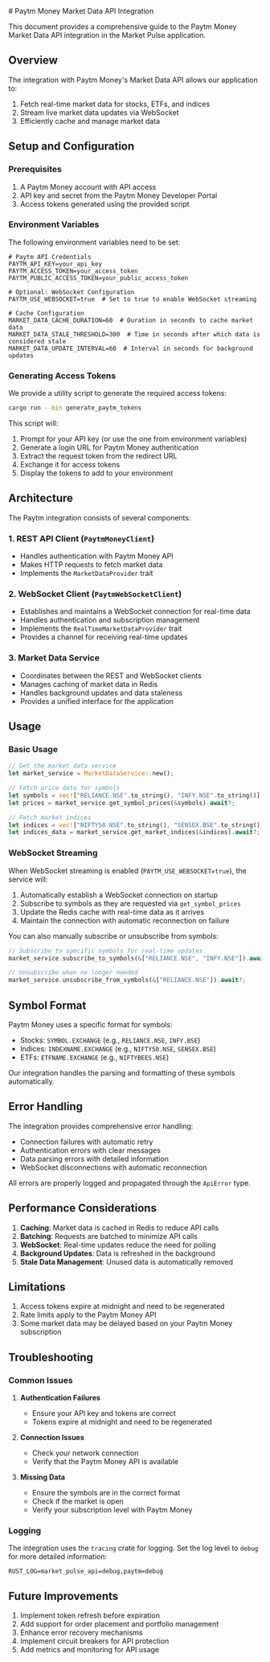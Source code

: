 <!-- This file is intentionally left empty to be removed --># Paytm Money Market Data API Integration

This document provides a comprehensive guide to the Paytm Money Market Data API integration in the Market Pulse application.

## Overview

The integration with Paytm Money's Market Data API allows our application to:

1. Fetch real-time market data for stocks, ETFs, and indices
2. Stream live market data updates via WebSocket
3. Efficiently cache and manage market data

## Setup and Configuration

### Prerequisites

1. A Paytm Money account with API access
2. API key and secret from the Paytm Money Developer Portal
3. Access tokens generated using the provided script

### Environment Variables

The following environment variables need to be set:

```
# Paytm API Credentials
PAYTM_API_KEY=your_api_key
PAYTM_ACCESS_TOKEN=your_access_token
PAYTM_PUBLIC_ACCESS_TOKEN=your_public_access_token

# Optional: WebSocket Configuration
PAYTM_USE_WEBSOCKET=true  # Set to true to enable WebSocket streaming

# Cache Configuration
MARKET_DATA_CACHE_DURATION=60  # Duration in seconds to cache market data
MARKET_DATA_STALE_THRESHOLD=300  # Time in seconds after which data is considered stale
MARKET_DATA_UPDATE_INTERVAL=60  # Interval in seconds for background updates
```

### Generating Access Tokens

We provide a utility script to generate the required access tokens:

```bash
cargo run --bin generate_paytm_tokens
```

This script will:
1. Prompt for your API key (or use the one from environment variables)
2. Generate a login URL for Paytm Money authentication
3. Extract the request token from the redirect URL
4. Exchange it for access tokens
5. Display the tokens to add to your environment

## Architecture

The Paytm integration consists of several components:

### 1. REST API Client (`PaytmMoneyClient`)

- Handles authentication with Paytm Money API
- Makes HTTP requests to fetch market data
- Implements the `MarketDataProvider` trait

### 2. WebSocket Client (`PaytmWebSocketClient`)

- Establishes and maintains a WebSocket connection for real-time data
- Handles authentication and subscription management
- Implements the `RealTimeMarketDataProvider` trait
- Provides a channel for receiving real-time updates

### 3. Market Data Service

- Coordinates between the REST and WebSocket clients
- Manages caching of market data in Redis
- Handles background updates and data staleness
- Provides a unified interface for the application

## Usage

### Basic Usage

```rust
// Get the market data service
let market_service = MarketDataService::new();

// Fetch price data for symbols
let symbols = vec!["RELIANCE.NSE".to_string(), "INFY.NSE".to_string()];
let prices = market_service.get_symbol_prices(&symbols).await?;

// Fetch market indices
let indices = vec!["NIFTY50.NSE".to_string(), "SENSEX.BSE".to_string()];
let indices_data = market_service.get_market_indices(&indices).await?;
```

### WebSocket Streaming

When WebSocket streaming is enabled (`PAYTM_USE_WEBSOCKET=true`), the service will:

1. Automatically establish a WebSocket connection on startup
2. Subscribe to symbols as they are requested via `get_symbol_prices`
3. Update the Redis cache with real-time data as it arrives
4. Maintain the connection with automatic reconnection on failure

You can also manually subscribe or unsubscribe from symbols:

```rust
// Subscribe to specific symbols for real-time updates
market_service.subscribe_to_symbols(&["RELIANCE.NSE", "INFY.NSE"]).await?;

// Unsubscribe when no longer needed
market_service.unsubscribe_from_symbols(&["RELIANCE.NSE"]).await?;
```

## Symbol Format

Paytm Money uses a specific format for symbols:

- Stocks: `SYMBOL.EXCHANGE` (e.g., `RELIANCE.NSE`, `INFY.BSE`)
- Indices: `INDEXNAME.EXCHANGE` (e.g., `NIFTY50.NSE`, `SENSEX.BSE`)
- ETFs: `ETFNAME.EXCHANGE` (e.g., `NIFTYBEES.NSE`)

Our integration handles the parsing and formatting of these symbols automatically.

## Error Handling

The integration provides comprehensive error handling:

- Connection failures with automatic retry
- Authentication errors with clear messages
- Data parsing errors with detailed information
- WebSocket disconnections with automatic reconnection

All errors are properly logged and propagated through the `ApiError` type.

## Performance Considerations

1. **Caching**: Market data is cached in Redis to reduce API calls
2. **Batching**: Requests are batched to minimize API calls
3. **WebSocket**: Real-time updates reduce the need for polling
4. **Background Updates**: Data is refreshed in the background
5. **Stale Data Management**: Unused data is automatically removed

## Limitations

1. Access tokens expire at midnight and need to be regenerated
2. Rate limits apply to the Paytm Money API
3. Some market data may be delayed based on your Paytm Money subscription

## Troubleshooting

### Common Issues

1. **Authentication Failures**
   - Ensure your API key and tokens are correct
   - Tokens expire at midnight and need to be regenerated

2. **Connection Issues**
   - Check your network connection
   - Verify that the Paytm Money API is available

3. **Missing Data**
   - Ensure the symbols are in the correct format
   - Check if the market is open
   - Verify your subscription level with Paytm Money

### Logging

The integration uses the `tracing` crate for logging. Set the log level to `debug` for more detailed information:

```
RUST_LOG=market_pulse_api=debug,paytm=debug
```

## Future Improvements

1. Implement token refresh before expiration
2. Add support for order placement and portfolio management
3. Enhance error recovery mechanisms
4. Implement circuit breakers for API protection
5. Add metrics and monitoring for API usage